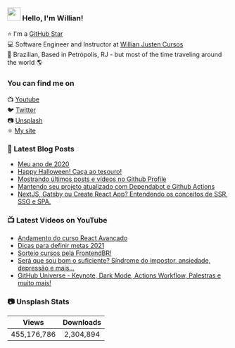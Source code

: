 ### <img src="https://media.giphy.com/media/hvRJCLFzcasrR4ia7z/giphy.gif" width="30px"> Hello, I'm Willian!

⭐ I'm a [GitHub Star](https://stars.github.com/profiles/willianjusten/) <br>
💻 Software Engineer and Instructor at [Willian Justen Cursos](https://willianjusten.com.br/cursos) <br>
🏡 Brazilian, Based in Petrópolis, RJ - but most of the time traveling around the world 🌎

### You can find me on

📺 [Youtube](https://www.youtube.com/WillianJustenCursos/?sub_confirmation=1) <br>
🐦 [Twitter](https://twitter.com/Willian_justen) <br>
📷 [Unsplash](https://unsplash.com/@willianjusten) <br>
⚛️ [My site](https://willianjusten.com.br) <br>

### 📕 Latest Blog Posts

<!-- BLOG:START -->
- [Meu ano de 2020](https://willianjusten.com.br/meu-ano-de-2020/)
- [Happy Halloween! Caça ao tesouro!](https://willianjusten.com.br/happy-halloween-caca-ao-tesouro/)
- [Mostrando últimos posts e vídeos no Github Profile](https://willianjusten.com.br/mostrando-ultimos-posts-e-videos-no-github-profile/)
- [Mantendo seu projeto atualizado com Dependabot e Github Actions](https://willianjusten.com.br/mantendo-seu-projeto-atualizado-com-dependabot-e-github-actions/)
- [NextJS, Gatsby ou Create React App? Entendendo os conceitos de SSR, SSG e SPA.](https://willianjusten.com.br/nextjs-gatsby-ou-create-react-app-entendendo-os-conceitos-de-ssr-ssg-e-spa/)
<!-- BLOG:END -->

### 📺 Latest Videos on YouTube

<!-- YOUTUBE:START -->
- [Andamento do curso React Avançado](https://www.youtube.com/watch?v=FeB3zuWvJtE)
- [Dicas para definir metas 2021](https://www.youtube.com/watch?v=NmYgorIVVE8)
- [Sorteio cursos pela FrontendBR!](https://www.youtube.com/watch?v=wEK5X7TpK1E)
- [Será que sou bom o suficiente? Síndrome do impostor, ansiedade, depressão e mais...](https://www.youtube.com/watch?v=2g181ibXzEM)
- [GitHub Universe - Keynote, Dark Mode, Actions Workflow, Palestras e muito mais!](https://www.youtube.com/watch?v=uYax_6Fu1Xw)
<!-- YOUTUBE:END -->

### 📷 Unsplash Stats

<!-- UNSPLASH-STATS:START -->
| **Views**         | **Downloads**        |
|:-----------------:|:--------------------:|
|455,176,786   | 2,304,894 |
<!-- UNSPLASH-STATS:END -->
